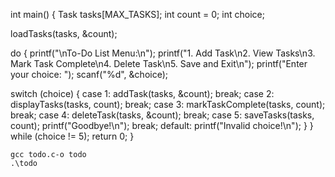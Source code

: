  int main()
 {
 Task tasks[MAX_TASKS];
 int count = 0;
 int choice;

  loadTasks(tasks, &count);

   do 
   {
   printf("\nTo-Do List Menu:\n");
   printf("1. Add Task\n2. View Tasks\n3. Mark Task Complete\n4. Delete Task\n5. Save and Exit\n");
   printf("Enter your choice: ");
   scanf("%d", &choice);

   switch (choice) 
   {
   case 1: addTask(tasks, &count); break;
   case 2: displayTasks(tasks, count); break;
   case 3: markTaskComplete(tasks, count); break;
   case 4: deleteTask(tasks, &count); break;
   case 5: saveTasks(tasks, count); printf("Goodbye!\n"); break;
   default: printf("Invalid choice!\n");
    }
    } 
   while (choice != 5);
   return 0;
    }

    gcc todo.c-o todo
    .\todo
